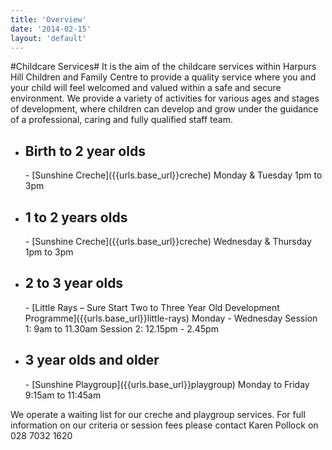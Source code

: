 ```yaml
---
title: 'Overview'
date: '2014-02-15'
layout: 'default'
---
```

#Childcare Services#
<span id="childcare">
It is the aim of the childcare services within Harpurs Hill Children and Family Centre to provide a quality service where you and your child will feel welcomed and valued within a safe and secure environment.  We provide a variety of activities for various ages and stages of development, where children can develop and grow under the guidance of a professional, caring and fully qualified staff team.  

- <h2>Birth to 2 year olds</h2>
    - [Sunshine Creche]({{urls.base_url}}creche)  
    Monday &amp; Tuesday  
    1pm to 3pm

- <h2>1 to 2 years olds</h2>
    - [Sunshine Creche]({{urls.base_url}}creche)  
    Wednesday &amp; Thursday  
    1pm to 3pm

- <h2>2 to 3 year olds</h2>
    - [Little Rays – Sure Start Two to Three Year Old Development Programme]({{urls.base_url}}little-rays)   
    Monday - Wednesday  
	Session 1: 9am to 11.30am  
	Session 2: 12.15pm - 2.45pm  

- <h2>3 year olds and older</h2>
    - [Sunshine Playgroup]({{urls.base_url}}playgroup)  
    Monday to Friday  
    9:15am to 11:45am

We operate a waiting list for our creche and playgroup services.  For full information on our criteria or session fees please contact Karen Pollock on 028 7032 1620 
</span>
